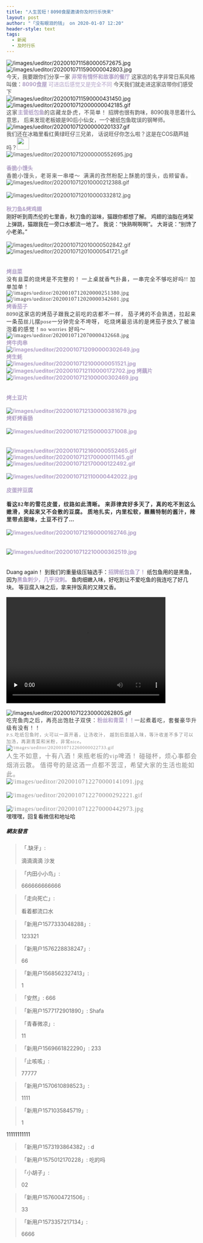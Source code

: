 ```yaml
---
title: "人生苦短！8090食屋邀请你及时行乐快来"
layout: post
author: "「没有眼泪的钱」 on 2020-01-07 12:20"
header-style: text
tags:
  - 新闻
  - 及时行乐
---
```


<img src="http://images.feileyuan.com/images/ueditor/2020010711580000572675.jpg" title="/images/ueditor/2020010711580000572675.jpg" alt="/images/ueditor/2020010711580000572675.jpg"><input type="hidden" value="菲乐园提供">
<br>
<img src="http://images.feileyuan.com/images/ueditor/2020010711590000042803.jpg" title="/images/ueditor/2020010711590000042803.jpg" alt="/images/ueditor/2020010711590000042803.jpg">
<br>
<span style="font-size: 14px; margin: 0px; padding: 0px; max-width: 100%; color: rgb(74, 74, 74); box-sizing: border-box !important; overflow-wrap: break-word !important;">今天，我要跟你们分享一家</span>
<span style="margin: 0px; padding: 0px; max-width: 100%; font-size: 14px; color: rgb(178, 162, 199); box-sizing: border-box !important; overflow-wrap: break-word !important;"><strong style="margin: 0px; padding: 0px; max-width: 100%; box-sizing: border-box !important; overflow-wrap: break-word !important;"><span style="margin: 0px; padding: 0px; max-width: 100%; box-sizing: border-box !important; overflow-wrap: break-word !important;">非常有情怀和故事的餐厅</span></strong></span>
<span style="margin: 0px; padding: 0px; max-width: 100%; font-size: 14px; box-sizing: border-box !important; overflow-wrap: break-word !important;"><span style="margin: 0px; padding: 0px; max-width: 100%; color: rgb(74, 74, 74);">这家店的名字非常日系风格叫做：</span><span style="margin: 0px; padding: 0px; max-width: 100%; color: rgb(178, 162, 199);"><strong style="margin: 0px; padding: 0px; max-width: 100%; box-sizing: border-box !important; overflow-wrap: break-word !important;"><span style="margin: 0px; padding: 0px; max-width: 100%; box-sizing: border-box !important; overflow-wrap: break-word !important;">8090食屋</span></strong></span></span>
<span style="color: rgb(178, 162, 199);">可进店后感觉又是完全不同</span>
<span style="color: rgb(74, 74, 74); font-size: 14px;">今天我们就走进这家店带你们感受下</span>
<br>
<img src="http://images.feileyuan.com/images/ueditor/2020010711590000431450.jpg" title="/images/ueditor/2020010711590000431450.jpg" alt="/images/ueditor/2020010711590000431450.jpg">
<br>
<img src="http://images.feileyuan.com/images/ueditor/2020010712000000042185.gif" title="/images/ueditor/2020010712000000042185.gif" alt="/images/ueditor/2020010712000000042185.gif">
<br>
<span style="color: rgb(74, 74, 74); margin: 0px; padding: 0px; max-width: 100%; font-family: Optima-Regular, PingFangTC-light; letter-spacing: 1px; text-align: justify; background-color: rgb(255, 255, 255); font-size: 14px; box-sizing: border-box !important; overflow-wrap: break-word !important;">这家</span><strong><span style="color: rgb(178, 162, 199);">主营纸包鱼</span></strong><span style="color: rgb(74, 74, 74); margin: 0px; padding: 0px; max-width: 100%; font-family: Optima-Regular, PingFangTC-light; letter-spacing: 1px; text-align: justify; background-color: rgb(255, 255, 255); font-size: 14px; box-sizing: border-box !important; overflow-wrap: break-word !important;">的店藏龙卧虎，不简单！</span>
<span style="color: rgb(74, 74, 74); font-size: 14px; margin: 0px; padding: 0px; max-width: 100%; text-align: justify; box-sizing: border-box !important; overflow-wrap: break-word !important;">招牌也很有韵味，8090我寻思着什么意思，</span>
<span style="color: rgb(74, 74, 74); font-size: 14px; margin: 0px; padding: 0px; max-width: 100%; text-align: justify; box-sizing: border-box !important; overflow-wrap: break-word !important;">后来发现老板娘是90后小仙女，一个被纸包鱼耽误的钢琴师。</span>
<br>
<img src="http://images.feileyuan.com/images/ueditor/2020010712000000201337.gif" title="/images/ueditor/2020010712000000201337.gif" alt="/images/ueditor/2020010712000000201337.gif">
<br>
<span style="color: rgb(74, 74, 74); font-size: 14px; margin: 0px; padding: 0px; max-width: 100%; text-align: justify; box-sizing: border-box !important; overflow-wrap: break-word !important;">我们还在冰箱里看红黄绿旺仔三兄弟，</span>
<span style="color: rgb(74, 74, 74); font-size: 14px; margin: 0px; padding: 0px; max-width: 100%; text-align: justify; box-sizing: border-box !important; overflow-wrap: break-word !important;">话说旺仔你怎么啦？这是在COS葫芦娃吗？<img src="http://images.feileyuan.com/images/ueditor/dialogs/emotion/images/default/df_011.gif" width="32" height="32"></span>
<span style="color: rgb(74, 74, 74); font-size: 14px; margin: 0px; padding: 0px; max-width: 100%; text-align: justify; box-sizing: border-box !important; overflow-wrap: break-word !important;"><br></span>
<span style="color: rgb(74, 74, 74); font-size: 14px; margin: 0px; padding: 0px; max-width: 100%; text-align: justify; box-sizing: border-box !important; overflow-wrap: break-word !important;"><img src="http://images.feileyuan.com/images/ueditor/2020010712000000552695.jpg" title="/images/ueditor/2020010712000000552695.jpg" alt="/images/ueditor/2020010712000000552695.jpg"></span>
<span style="color: rgb(74, 74, 74); font-size: 14px; margin: 0px; padding: 0px; max-width: 100%; text-align: justify; box-sizing: border-box !important; overflow-wrap: break-word !important;"><br></span>
<br>
<strong><span style="color: rgb(178, 162, 199);">香脆小馒头</span></strong>
<strong><span style="color: rgb(178, 162, 199);"><br></span></strong>
<span style="color: rgb(74, 74, 74); font-family: Optima-Regular, PingFangTC-light; font-size: 14px; letter-spacing: 1px; text-align: justify; background-color: rgb(255, 255, 255);">香脆小馒头，老哥来一串喽～&nbsp;</span>
<span style="color: rgb(74, 74, 74); font-family: Optima-Regular, PingFangTC-light; font-size: 14px; letter-spacing: 1px; text-align: justify; background-color: rgb(255, 255, 255);">满满的孜然粉配上酥脆的馒头，齿颊留香。</span>
<span style="color: rgb(74, 74, 74); font-size: 14px; margin: 0px; padding: 0px; max-width: 100%; text-align: justify; box-sizing: border-box !important; overflow-wrap: break-word !important;"><br></span>
<span style="color: rgb(74, 74, 74); font-size: 14px; margin: 0px; padding: 0px; max-width: 100%; text-align: justify; box-sizing: border-box !important; overflow-wrap: break-word !important;"><img src="http://images.feileyuan.com/images/ueditor/2020010712010000212388.gif" title="/images/ueditor/2020010712010000212388.gif" alt="/images/ueditor/2020010712010000212388.gif"></span><br>
<span style="color: rgb(74, 74, 74); font-size: 14px; margin: 0px; padding: 0px; max-width: 100%; text-align: justify; box-sizing: border-box !important; overflow-wrap: break-word !important;"><br></span>
<span style="color: rgb(74, 74, 74); font-size: 14px; margin: 0px; padding: 0px; max-width: 100%; text-align: justify; box-sizing: border-box !important; overflow-wrap: break-word !important;"><img src="http://images.feileyuan.com/images/ueditor/2020010712010000332812.jpg" title="/images/ueditor/2020010712010000332812.jpg" alt="/images/ueditor/2020010712010000332812.jpg"></span>
<span style="color: rgb(74, 74, 74); font-size: 14px; margin: 0px; padding: 0px; max-width: 100%; text-align: justify; box-sizing: border-box !important; overflow-wrap: break-word !important;"><br></span>
<br>
<strong><span style="color: rgb(178, 162, 199);">秋刀鱼&amp;烤鸡翅</span></strong>
<strong><span style="color: rgb(178, 162, 199);"><br></span></strong>
刚好听到周杰伦的七里香，秋刀鱼的滋味，猫跟你都想了解。
鸡翅的油脂在烤架上弹跳，猫跟我在一旁口水都流一地了。
我说：“快熟啊啊啊”。 大哥说：“别馋了小老弟。”
<span style="color: rgb(74, 74, 74); font-size: 14px; margin: 0px; padding: 0px; max-width: 100%; text-align: justify; box-sizing: border-box !important; overflow-wrap: break-word !important;"><br></span>
<span style="color: rgb(74, 74, 74); font-size: 14px; margin: 0px; padding: 0px; max-width: 100%; text-align: justify; box-sizing: border-box !important; overflow-wrap: break-word !important;"><br></span>
<span style="color: rgb(74, 74, 74); font-size: 14px; margin: 0px; padding: 0px; max-width: 100%; text-align: justify; box-sizing: border-box !important; overflow-wrap: break-word !important;"><img src="http://images.feileyuan.com/images/ueditor/2020010712010000502842.gif" title="/images/ueditor/2020010712010000502842.gif" alt="/images/ueditor/2020010712010000502842.gif"><img src="http://images.feileyuan.com/images/ueditor/2020010712010000541721.gif" title="/images/ueditor/2020010712010000541721.gif" alt="/images/ueditor/2020010712010000541721.gif"></span><br>
<span style="color: rgb(74, 74, 74); font-size: 14px; margin: 0px; padding: 0px; max-width: 100%; text-align: justify; box-sizing: border-box !important; overflow-wrap: break-word !important;"><br></span>
<span style="color: rgb(74, 74, 74); font-size: 14px; margin: 0px; padding: 0px; max-width: 100%; text-align: justify; box-sizing: border-box !important; overflow-wrap: break-word !important;"><br></span>
<span style="color: rgb(74, 74, 74); font-size: 14px; margin: 0px; padding: 0px; max-width: 100%; text-align: justify; box-sizing: border-box !important; overflow-wrap: break-word !important;"><strong style="text-align: center; white-space: normal;"><span style="color: rgb(178, 162, 199);">烤韭菜</span></strong></span>
<span style="color: rgb(74, 74, 74); font-size: 14px; margin: 0px; padding: 0px; max-width: 100%; text-align: justify; box-sizing: border-box !important; overflow-wrap: break-word !important;"><br></span>
<span style="margin: 0px; padding: 0px; max-width: 100%; color: rgb(51, 51, 51); font-family: Optima-Regular, PingFangTC-light; letter-spacing: 1px; text-align: justify; background-color: rgb(255, 255, 255); font-size: 14px; box-sizing: border-box !important; overflow-wrap: break-word !important;">没有韭菜的烧烤是不完整的！</span>
<span style="color: rgb(74, 74, 74); font-size: 14px; margin: 0px; padding: 0px; max-width: 100%; text-align: justify; box-sizing: border-box !important; overflow-wrap: break-word !important;"><span style="margin: 0px; padding: 0px; max-width: 100%; color: rgb(51, 51, 51); font-family: Optima-Regular, PingFangTC-light; letter-spacing: 1px; text-align: justify; background-color: rgb(255, 255, 255); font-size: 14px;">一上桌就香气扑鼻，一串完全不够吃好吗!!&nbsp;</span><span style="margin: 0px; padding: 0px; max-width: 100%; color: rgb(51, 51, 51); font-family: Optima-Regular, PingFangTC-light; letter-spacing: 1px; text-align: justify; background-color: rgb(255, 255, 255); font-size: 14px;">加单加单！</span></span>
<span style="margin: 0px; padding: 0px; max-width: 100%; color: rgb(51, 51, 51); font-family: Optima-Regular, PingFangTC-light; letter-spacing: 1px; text-align: justify; background-color: rgb(255, 255, 255); font-size: 14px; box-sizing: border-box !important; overflow-wrap: break-word !important;"><br></span>
<span style="margin: 0px; padding: 0px; max-width: 100%; color: rgb(51, 51, 51); font-family: Optima-Regular, PingFangTC-light; letter-spacing: 1px; text-align: justify; background-color: rgb(255, 255, 255); font-size: 14px; box-sizing: border-box !important; overflow-wrap: break-word !important;"><img src="http://images.feileyuan.com/images/ueditor/2020010712020000251380.jpg" title="/images/ueditor/2020010712020000251380.jpg" alt="/images/ueditor/2020010712020000251380.jpg"></span>
<span style="margin: 0px; padding: 0px; max-width: 100%; color: rgb(51, 51, 51); font-family: Optima-Regular, PingFangTC-light; letter-spacing: 1px; text-align: justify; background-color: rgb(255, 255, 255); font-size: 14px; box-sizing: border-box !important; overflow-wrap: break-word !important;"><br></span>
<span style="margin: 0px; padding: 0px; max-width: 100%; color: rgb(51, 51, 51); font-family: Optima-Regular, PingFangTC-light; letter-spacing: 1px; text-align: justify; background-color: rgb(255, 255, 255); font-size: 14px; box-sizing: border-box !important; overflow-wrap: break-word !important;"><img src="http://images.feileyuan.com/images/ueditor/2020010712020000342601.jpg" title="/images/ueditor/2020010712020000342601.jpg" alt="/images/ueditor/2020010712020000342601.jpg"></span>
<span style="margin: 0px; padding: 0px; max-width: 100%; color: rgb(51, 51, 51); font-family: Optima-Regular, PingFangTC-light; letter-spacing: 1px; text-align: justify; background-color: rgb(255, 255, 255); font-size: 14px; box-sizing: border-box !important; overflow-wrap: break-word !important;"><br></span>
<strong><span style="color: rgb(178, 162, 199);">烤香茄子</span></strong>
<strong><span style="color: rgb(178, 162, 199);"><br></span></strong>
<span style="margin: 0px; padding: 0px; max-width: 100%; color: rgb(51, 51, 51); font-family: Optima-Regular, PingFangTC-light; letter-spacing: 1px; text-align: justify; background-color: rgb(255, 255, 255); font-size: 14px; box-sizing: border-box !important; overflow-wrap: break-word !important;">8090这家店的烤茄子跟我之前吃的店都不一样，</span>
<span style="margin: 0px; padding: 0px; max-width: 100%; color: rgb(51, 51, 51); font-family: Optima-Regular, PingFangTC-light; letter-spacing: 1px; text-align: justify; background-color: rgb(255, 255, 255); font-size: 14px; box-sizing: border-box !important; overflow-wrap: break-word !important;">茄子烤的不会熟透，拉起来一条茄丝儿摆pose一分钟完全不垮呀，</span>
<span style="margin: 0px; padding: 0px; max-width: 100%; color: rgb(51, 51, 51); font-family: Optima-Regular, PingFangTC-light; letter-spacing: 1px; text-align: justify; background-color: rgb(255, 255, 255); font-size: 14px; box-sizing: border-box !important; overflow-wrap: break-word !important;">吃烧烤最忌讳的是烤茄子放久了被油泡着的感觉！no worries 好吗～</span>
<span style="margin: 0px; padding: 0px; max-width: 100%; color: rgb(51, 51, 51); font-family: Optima-Regular, PingFangTC-light; letter-spacing: 1px; text-align: justify; background-color: rgb(255, 255, 255); font-size: 14px; box-sizing: border-box !important; overflow-wrap: break-word !important;"><br></span>
<span style="margin: 0px; padding: 0px; max-width: 100%; color: rgb(51, 51, 51); font-family: Optima-Regular, PingFangTC-light; letter-spacing: 1px; text-align: justify; background-color: rgb(255, 255, 255); font-size: 14px; box-sizing: border-box !important; overflow-wrap: break-word !important;"><img src="http://images.feileyuan.com/images/ueditor/2020010712070000432668.jpg" title="/images/ueditor/2020010712070000432668.jpg" alt="/images/ueditor/2020010712070000432668.jpg"></span>
<span style="margin: 0px; padding: 0px; max-width: 100%; color: rgb(51, 51, 51); font-family: Optima-Regular, PingFangTC-light; letter-spacing: 1px; text-align: justify; background-color: rgb(255, 255, 255); font-size: 14px; box-sizing: border-box !important; overflow-wrap: break-word !important;"><br></span>
<strong><span style="color: rgb(178, 162, 199);">烤牛肉串</span></strong>
<strong><span style="color: rgb(178, 162, 199);"><br></span></strong>
<strong><span style="color: rgb(178, 162, 199);"><img src="http://images.feileyuan.com/images/ueditor/2020010712090000302649.jpg" title="/images/ueditor/2020010712090000302649.jpg" alt="/images/ueditor/2020010712090000302649.jpg"></span></strong>
<strong><span style="color: rgb(178, 162, 199);"><br></span></strong>
<strong><span style="color: rgb(178, 162, 199);">烤生蚝</span></strong>
<strong><span style="color: rgb(178, 162, 199);"><br></span></strong>
<strong><span style="color: rgb(178, 162, 199);"><img src="http://images.feileyuan.com/images/ueditor/2020010712100000051521.jpg" title="/images/ueditor/2020010712100000051521.jpg" alt="/images/ueditor/2020010712100000051521.jpg"></span></strong>
<strong><span style="color: rgb(178, 162, 199);"><br></span></strong>
<strong><span style="color: rgb(178, 162, 199);"><img src="http://images.feileyuan.com/images/ueditor/2020010712110000172702.jpg" title="/images/ueditor/2020010712110000172702.jpg" alt="/images/ueditor/2020010712110000172702.jpg"></span></strong>
<strong><span style="color: rgb(178, 162, 199);">烤藕片</span></strong>
<strong><span style="color: rgb(178, 162, 199);"><br></span></strong>
<strong><span style="color: rgb(178, 162, 199);"><img src="http://images.feileyuan.com/images/ueditor/2020010712100000302469.jpg" title="/images/ueditor/2020010712100000302469.jpg" alt="/images/ueditor/2020010712100000302469.jpg"></span></strong>
<strong><span style="color: rgb(178, 162, 199);"><br></span></strong>
<br>
<strong><span style="color: rgb(178, 162, 199);"><br></span></strong>
<strong><span style="color: rgb(178, 162, 199);">烤土豆片</span></strong>
<strong><span style="color: rgb(178, 162, 199);"><br></span></strong>
<strong><span style="color: rgb(178, 162, 199);"><br></span></strong>
<strong><span style="color: rgb(178, 162, 199);"><img src="http://images.feileyuan.com/images/ueditor/2020010712130000381679.jpg" title="/images/ueditor/2020010712130000381679.jpg" alt="/images/ueditor/2020010712130000381679.jpg"></span></strong>
<strong><span style="color: rgb(178, 162, 199);"><br></span></strong>
<strong><span style="color: rgb(178, 162, 199);">烤虾烤香肠</span></strong>
<strong><span style="color: rgb(178, 162, 199);"><br></span></strong>
<strong><span style="color: rgb(178, 162, 199);"><br></span></strong>
<strong><span style="color: rgb(178, 162, 199);"><img src="http://images.feileyuan.com/images/ueditor/2020010712150000371008.jpg" title="/images/ueditor/2020010712150000371008.jpg" alt="/images/ueditor/2020010712150000371008.jpg"></span></strong>
<strong><span style="color: rgb(178, 162, 199);"><br></span></strong>
<br>
<strong><span style="color: rgb(178, 162, 199);"><br></span></strong>
<strong><span style="color: rgb(178, 162, 199);"><img src="http://images.feileyuan.com/images/ueditor/2020010712160000552465.gif" title="/images/ueditor/2020010712160000552465.gif" alt="/images/ueditor/2020010712160000552465.gif"><img src="http://images.feileyuan.com/images/ueditor/2020010712170000011145.gif" title="/images/ueditor/2020010712170000011145.gif" alt="/images/ueditor/2020010712170000011145.gif"><img src="http://images.feileyuan.com/images/ueditor/2020010712170000122492.gif" title="/images/ueditor/2020010712170000122492.gif" alt="/images/ueditor/2020010712170000122492.gif"></span></strong>
<strong><span style="color: rgb(178, 162, 199);"><br></span></strong>
<strong><span style="color: rgb(178, 162, 199);"><br></span></strong>
<strong><span style="color: rgb(178, 162, 199);"><img src="http://images.feileyuan.com/images/ueditor/2020010712110000442022.jpg" title="/images/ueditor/2020010712110000442022.jpg" alt="/images/ueditor/2020010712110000442022.jpg"></span></strong>
<strong><span style="color: rgb(178, 162, 199);"><br></span></strong>
<strong><span style="color: rgb(178, 162, 199);"><br></span></strong>
<strong><span style="color: rgb(178, 162, 199);">皮蛋拌豆腐<br></span></strong>
<strong><span style="color: rgb(178, 162, 199);"><br></span></strong>
<strong><span style="color: rgb(51, 51, 51); font-family: Optima-Regular, PingFangTC-light; font-size: 14px; letter-spacing: 1px; text-align: justify; background-color: rgb(255, 255, 255);">看这82年的雪花皮蛋，纹路如此清晰。</span></strong>
<strong><span style="color: rgb(51, 51, 51); font-family: Optima-Regular, PingFangTC-light; font-size: 14px; letter-spacing: 1px; text-align: justify; background-color: rgb(255, 255, 255);">来菲律宾好多天了，真的吃不到这么嫩滑，夹起来又不会散的豆腐。</span></strong>
<strong><span style="color: rgb(51, 51, 51); font-family: Optima-Regular, PingFangTC-light; font-size: 14px; letter-spacing: 1px; text-align: justify; background-color: rgb(255, 255, 255);">质地扎实，内里松软，蘸蘸特制的酱汁，辣里带点甜味，土豆不行了…</span></strong>
<strong><span style="color: rgb(178, 162, 199);"><br></span></strong>
<strong><span style="color: rgb(178, 162, 199);"><br></span></strong>
<strong><span style="color: rgb(178, 162, 199);"><img src="http://images.feileyuan.com/images/ueditor/2020010712160000162746.jpg" title="/images/ueditor/2020010712160000162746.jpg" alt="/images/ueditor/2020010712160000162746.jpg"></span></strong>
<strong><span style="color: rgb(178, 162, 199);"><br></span></strong>
<strong><span style="color: rgb(178, 162, 199);"><br></span></strong>
<strong><span style="color: rgb(178, 162, 199);"><br></span></strong>
<strong><span style="color: rgb(178, 162, 199);"><img src="http://images.feileyuan.com/images/ueditor/2020010712210000362519.jpg" title="/images/ueditor/2020010712210000362519.jpg" alt="/images/ueditor/2020010712210000362519.jpg"></span></strong>
<strong><span style="color: rgb(178, 162, 199);"><br></span></strong>
<strong><span style="color: rgb(178, 162, 199);"><br></span></strong>
<strong><span style="color: rgb(178, 162, 199);"><br></span></strong>
Duang again！
到我们的重量级压轴选手：<strong><span style="color: rgb(178, 162, 199);">招牌纸包鱼了！</span></strong>
纸包鱼用的是黑鱼，因为<span style="color: rgb(178, 162, 199);"><strong>黑鱼刺少，几乎没刺。</strong></span>
鱼肉细嫩入味，好吃到让不爱吃鱼的我连吃了好几块。
等豆腐入味之后，拿来拌饭真的又辣又香。
<br>
<br>
<video class="edui-upload-video  vjs-default-skin video-js video-js" controls="" preload="none" width="420" height="280" src="http://images.feileyuan.com/video/ueditor/202001071223000006.mp4" data-setup="{}"> 
 <source src="http://images.feileyuan.com/video/ueditor/202001071223000006.mp4" type="video/mp4"> 
</video>
<br>
<br>
<img src="http://images.feileyuan.com/images/ueditor/2020010712230000262805.gif" title="/images/ueditor/2020010712230000262805.gif" alt="/images/ueditor/2020010712230000262805.gif">
<br>
<span style="margin: 0px; padding: 0px; max-width: 100%; color: rgb(51, 51, 51); font-family: Optima-Regular, PingFangTC-light; letter-spacing: 1px; text-align: justify; background-color: rgb(255, 255, 255); font-size: 14px; box-sizing: border-box !important; overflow-wrap: break-word !important;">吃完鱼肉之后，再亮出饱肚子双侠：</span><strong><span style="color: rgb(178, 162, 199);">粉丝和青菜！！</span></strong><span style="font-family: Optima-Regular, PingFangTC-light; letter-spacing: 1px; text-align: justify; background-color: rgb(255, 255, 255); color: rgb(74, 74, 74); margin: 0px; padding: 0px; max-width: 100%; font-size: 14px; box-sizing: border-box !important; overflow-wrap: break-word !important;">一起</span><span style="margin: 0px; padding: 0px; max-width: 100%; color: rgb(51, 51, 51); font-family: Optima-Regular, PingFangTC-light; letter-spacing: 1px; text-align: justify; background-color: rgb(255, 255, 255); font-size: 14px; box-sizing: border-box !important; overflow-wrap: break-word !important;">煮着吃，套餐豪华升级有没有！！</span>
<br>
<span style="color: rgb(136, 136, 136); font-family: Optima-Regular, PingFangTC-light; font-size: 12px; letter-spacing: 1px; text-align: justify; background-color: rgb(255, 255, 255);">P.S.吃纸包鱼时，火可以一直开着，让汤收汁，</span>
<span style="color: rgb(136, 136, 136); font-family: Optima-Regular, PingFangTC-light; font-size: 12px; letter-spacing: 1px; text-align: justify; background-color: rgb(255, 255, 255);">越到后面越入味，等汁收差不多了可以加汤，再涮青菜和米粉，非常nice。</span>
<span style="color: rgb(136, 136, 136); font-family: Optima-Regular, PingFangTC-light; font-size: 12px; letter-spacing: 1px; text-align: justify; background-color: rgb(255, 255, 255);"><br></span>
<span style="color: rgb(136, 136, 136); font-family: Optima-Regular, PingFangTC-light; font-size: 12px; letter-spacing: 1px; text-align: justify; background-color: rgb(255, 255, 255);"><img src="http://images.feileyuan.com/images/ueditor/2020010712260000022733.gif" title="/images/ueditor/2020010712260000022733.gif" alt="/images/ueditor/2020010712260000022733.gif"></span>
<span style="color: rgb(136, 136, 136); font-family: Optima-Regular, PingFangTC-light; font-size: 12px; letter-spacing: 1px; text-align: justify; background-color: rgb(255, 255, 255);"><br></span>
<span style="color: rgb(136, 136, 136); font-family: Optima-Regular, PingFangTC-light; letter-spacing: 1px; text-align: justify; background-color: rgb(255, 255, 255); font-size: 16px;">人生不如意，十有八酒！来瓶老板的vip啤酒！</span>
<span style="color: rgb(136, 136, 136); font-family: Optima-Regular, PingFangTC-light; letter-spacing: 1px; text-align: justify; background-color: rgb(255, 255, 255); font-size: 16px;">碰碰杯，烦心事都会烟消云散。</span>
<span style="color: rgb(136, 136, 136); font-family: Optima-Regular, PingFangTC-light; letter-spacing: 1px; text-align: justify; background-color: rgb(255, 255, 255); font-size: 16px;">值得夸的是这酒一点都不苦涩，希望大家的生活也能如此。</span>
<span style="color: rgb(136, 136, 136); font-family: Optima-Regular, PingFangTC-light; letter-spacing: 1px; text-align: justify; background-color: rgb(255, 255, 255); font-size: 16px;"><br></span>
<span style="color: rgb(136, 136, 136); font-family: Optima-Regular, PingFangTC-light; letter-spacing: 1px; text-align: justify; background-color: rgb(255, 255, 255); font-size: 16px;"><img src="http://images.feileyuan.com/images/ueditor/2020010712270000141091.jpg" title="/images/ueditor/2020010712270000141091.jpg" alt="/images/ueditor/2020010712270000141091.jpg"></span>
<span style="color: rgb(136, 136, 136); font-family: Optima-Regular, PingFangTC-light; letter-spacing: 1px; text-align: justify; background-color: rgb(255, 255, 255); font-size: 16px;"><br></span>
<span style="color: rgb(136, 136, 136); font-family: Optima-Regular, PingFangTC-light; letter-spacing: 1px; text-align: justify; background-color: rgb(255, 255, 255); font-size: 16px;"><br></span>
<span style="color: rgb(136, 136, 136); font-family: Optima-Regular, PingFangTC-light; letter-spacing: 1px; text-align: justify; background-color: rgb(255, 255, 255); font-size: 16px;"><img src="http://images.feileyuan.com/images/ueditor/2020010712270000292221.gif" title="/images/ueditor/2020010712270000292221.gif" alt="/images/ueditor/2020010712270000292221.gif"></span>
<span style="color: rgb(136, 136, 136); font-family: Optima-Regular, PingFangTC-light; letter-spacing: 1px; text-align: justify; background-color: rgb(255, 255, 255); font-size: 16px;"><br></span>
<span style="color: rgb(136, 136, 136); font-family: Optima-Regular, PingFangTC-light; letter-spacing: 1px; text-align: justify; background-color: rgb(255, 255, 255); font-size: 16px;"><br></span>
<span style="color: rgb(136, 136, 136); font-family: Optima-Regular, PingFangTC-light; letter-spacing: 1px; text-align: justify; background-color: rgb(255, 255, 255); font-size: 16px;"><img src="http://images.feileyuan.com/images/ueditor/2020010712270000442973.jpg" title="/images/ueditor/2020010712270000442973.jpg" alt="/images/ueditor/2020010712270000442973.jpg"></span>
<br>
嘿嘿嘿，回复看微信和地址哈
<br>


##### 網友發言 
> 「.缺牙」:
> <p>滴滴滴滴 沙发</p>

> 「内田小小鸟」:
> <p>666666666666</p>

> 「走向死亡」:
> <p>看着都流口水</p>

> 「新用户1577333048288」:
> <p>123321</p>

> 「新用户1576228838247」:
> <p>66</p>


> 「新用户1568562327413」:
> <p>1</p>

> 「安然」:
> 666

> 「新用户1577172901890」:
> Shafa

> 「青春微凉」:
> <p>11</p>

> 「新用户1569661822290」:
> 233

> 「止咳咳」:
> <p>77777</p>

> 「新用户1570610898523」:
> <p>1111</p>

> 「新用户1571035845719」:
> <p>1</p>
<p>11111111111</p>

> 「新用户1573193864382」:
> d

> 「新用户1575012170228」:
> 吃的吗

> 「小胡子」:
> <p>02</p>

> 「新用户1576004721506」:
> <p>33</p>

> 「新用户1573357217134」:
> <p>6666</p>



